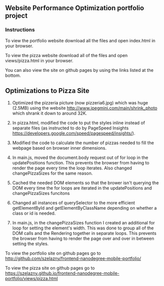 ## Website Performance Optimization portfolio project
### Instructions

To view the portfolio website download all the files and open index.html in your browser.

To view the pizza website download all of the files and open views/pizza.html in your browser.

You can also view the site on github pages by using the links listed at the bottom.

## Optimizations to Pizza Site

1. Optimized the pizzeria picture (now pizzeria6.jpg) which was huge (2.5MB) using the website http://www.jpegmini.com/main/shrink_photo which shrank it down to  around 32K.

2. In pizza.html, modified the code to put the styles inline instead of separate files (as instructed to do by PageSpeed Insights https://developers.google.com/speed/pagespeed/insights/).

3. Modified the code to calculate the number of pizzas needed to fill the webpage based on browser inner dimensions.

4. In main.js, moved the document.body request out of for loop in the updatePositions function. This prevents the browser from having to render the page every time the loop iterates.  Also changed changePizzaSizes for the same reason.

5. Cached the needed DOM elements so that the brower isn't querying the DOM every time the for loops are iterated in the updatePositions and changePizzaSizes funcitons

6. Changed all instances of querySelector to the more efficient getElementById and getElementByClassName depending on whether a class or id is needed.

7. In main.js, in the changePizzaSizes function I created an additional for loop for setting the element's width. This was done to group all of the DOM calls and the Rendering together in separate loops. This prevents the browser from having to render the page over and over in between setting the styles.


To view the portfolio site on github pages go to http://github.com/szelazny/frontend-nanodegree-mobile-portfolio/

To view the pizza site on github pages go to https://szelazny.github.io/frontend-nanodegree-mobile-portfolio/views/pizza.html


